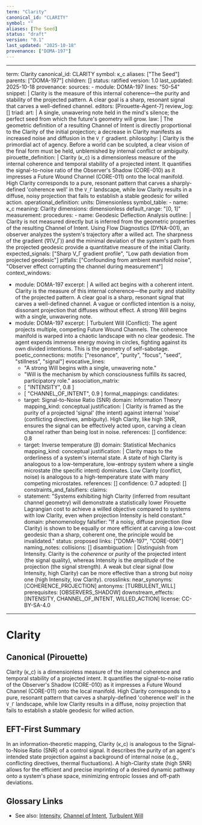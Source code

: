```yaml
---
term: "Clarity"
canonical_id: "CLARITY"
symbol: ""
aliases: [The Seed]
status: "draft"
version: "0.1"
last_updated: "2025-10-18"
provenance: ["DOMA-197"]
---
```


---
term: Clarity
canonical_id: CLARITY
symbol: κ_c
aliases: ["The Seed"]
parents: ["DOMA-197"]
children: []
status: ratified
version: 1.0
last_updated: 2025-10-18
provenance:
  sources:
    - module: DOMA-197
      lines: "50-54"
      snippet: |
        Clarity is the measure of this internal coherence—the purity and stability of the projected pattern. A clear goal is a sharp, resonant signal that carves a well-defined channel.
  editors: [Pirouette-Agent-7]
  review_log: []
triad:
  art: |
    A single, unwavering note held in the mind's silence; the perfect seed from which the future's geometry will grow.
  law: |
    The geometric definition of a resulting Channel of Intent is directly proportional to the Clarity of the initial projection; a decrease in Clarity manifests as increased noise and diffusion in the `V_Γ` gradient.
  philosophy: |
    Clarity is the primordial act of agency. Before a world can be sculpted, a clear vision of the final form must be held, unblemished by internal conflict or ambiguity.
pirouette_definition: |
  Clarity (κ_c) is a dimensionless measure of the internal coherence and temporal stability of a projected intent. It quantifies the signal-to-noise ratio of the Observer's Shadow (CORE-010) as it impresses a Future Wound Channel (CORE-011) onto the local manifold. High Clarity corresponds to a pure, resonant pattern that carves a sharply-defined 'coherence well' in the `V_Γ` landscape, while low Clarity results in a diffuse, noisy projection that fails to establish a stable geodesic for willed action.
operational_definition:
  units: Dimensionless
  symbol_table:
    - name: κ_c
      meaning: Clarity
      dimensions: dimensionless
      default_range: "[0, 1]"
  measurement:
    procedures:
      - name: Geodesic Deflection Analysis
        outline: |
          Clarity is not measured directly but is inferred from the geometric properties of the resulting Channel of Intent. Using Flow Diagnostics (DYNA-001), an observer analyzes the system's trajectory after a willed act. The sharpness of the gradient (∇(V_Γ)) and the minimal deviation of the system's path from the projected geodesic provide a quantitative measure of the initial Clarity.
        expected_signals: ["Sharp V_Γ gradient profile", "Low path deviation from projected geodesic"]
        pitfalls: ["Confounding from ambient manifold noise", "Observer effect corrupting the channel during measurement"]
context_windows:
  - module: DOMA-197
    excerpt: |
      A willed act begins with a coherent intent. Clarity is the measure of this internal coherence—the purity and stability of the projected pattern. A clear goal is a sharp, resonant signal that carves a well-defined channel. A vague or conflicted intention is a noisy, dissonant projection that diffuses without effect. A strong Will begins with a single, unwavering note.
  - module: DOMA-197
    excerpt: |
      Turbulent Will (Conflict): The agent projects multiple, competing Future Wound Channels. The coherence manifold is warped into a chaotic landscape with no clear geodesic. The agent expends immense energy moving in circles, fighting against its own divided intentions. This is the geometry of self-sabotage.
poetic_connections:
  motifs: ["resonance", "purity", "focus", "seed", "stillness", "signal"]
  evocative_lines:
    - "A strong Will begins with a single, unwavering note."
    - "Will is the mechanism by which consciousness fulfills its sacred, participatory role."
  association_matrix:
    - [ "INTENSITY", 0.8 ]
    - [ "CHANNEL_OF_INTENT", 0.9 ]
formal_mappings:
  candidates:
    - target: Signal-to-Noise Ratio (SNR)
      domain: Information Theory
      mapping_kind: conceptual
      justification: |
        Clarity is framed as the purity of a projected 'signal' (the intent) against internal 'noise' (conflicting directives, ambiguity). High Clarity, like high SNR, ensures the signal can be effectively acted upon, carving a clean channel rather than being lost in noise.
      references: []
      confidence: 0.8
    - target: Inverse temperature (β)
      domain: Statistical Mechanics
      mapping_kind: conceptual
      justification: |
        Clarity maps to the orderliness of a system's internal state. A state of high Clarity is analogous to a low-temperature, low-entropy system where a single microstate (the specific intent) dominates. Low Clarity (conflict, noise) is analogous to a high-temperature state with many competing microstates.
      references: []
      confidence: 0.7
  adopted: []
constraints_and_falsifiers:
  claims:
    - statement: "Systems exhibiting high Clarity (inferred from resultant channel geometry) will demonstrate a statistically lower Pirouette Lagrangian cost to achieve a willed objective compared to systems with low Clarity, even when projection Intensity is held constant."
      domain: phenomenology
      falsifier: "If a noisy, diffuse projection (low Clarity) is shown to be equally or more efficient at carving a low-cost geodesic than a sharp, coherent one, the principle would be invalidated."
      status: proposed
      links: ["DOMA-197", "CORE-006"]
naming_notes:
  collisions: []
  disambiguation: |
    Distinguish from Intensity. Clarity is the *coherence* or *purity* of the projected intent (the signal quality), whereas Intensity is the *amplitude* of the projection (the signal strength). A weak but clear signal (low Intensity, high Clarity) can be more effective than a strong but noisy one (high Intensity, low Clarity).
crosslinks:
  near_synonyms: [COHERENCE_PROJECTION]
  antonyms: [TURBULENT_WILL]
  prerequisites: [OBSERVERS_SHADOW]
  downstream_effects: [INTENSITY, CHANNEL_OF_INTENT, WILLED_ACTION]
license: CC-BY-SA-4.0
---

# Clarity

## Canonical (Pirouette)
Clarity (κ_c) is a dimensionless measure of the internal coherence and temporal stability of a projected intent. It quantifies the signal-to-noise ratio of the Observer's Shadow (CORE-010) as it impresses a Future Wound Channel (CORE-011) onto the local manifold. High Clarity corresponds to a pure, resonant pattern that carves a sharply-defined 'coherence well' in the `V_Γ` landscape, while low Clarity results in a diffuse, noisy projection that fails to establish a stable geodesic for willed action.

## EFT-First Summary
In an information-theoretic mapping, Clarity (κ_c) is analogous to the Signal-to-Noise Ratio (SNR) of a control signal. It describes the purity of an agent's intended state projection against a background of internal noise (e.g., conflicting directives, thermal fluctuations). A high-Clarity state (high SNR) allows for the efficient and precise imprinting of a desired dynamic pathway onto a system's phase space, minimizing entropic losses and off-path deviations.

## Glossary Links
- See also: [Intensity](<#>), [Channel of Intent](<#>), [Turbulent Will](<#>)